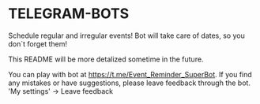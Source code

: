 # TELEGRAM-BOTS

Schedule regular and irregular events! Bot will take care of dates, so you don`t forget them!

This README will be more detalized sometime in the future.

You can play with bot at https://t.me/Event_Reminder_SuperBot. If you find any mistakes or have suggestions, please leave feedback through the bot. 'My settings' -> Leave feedback


